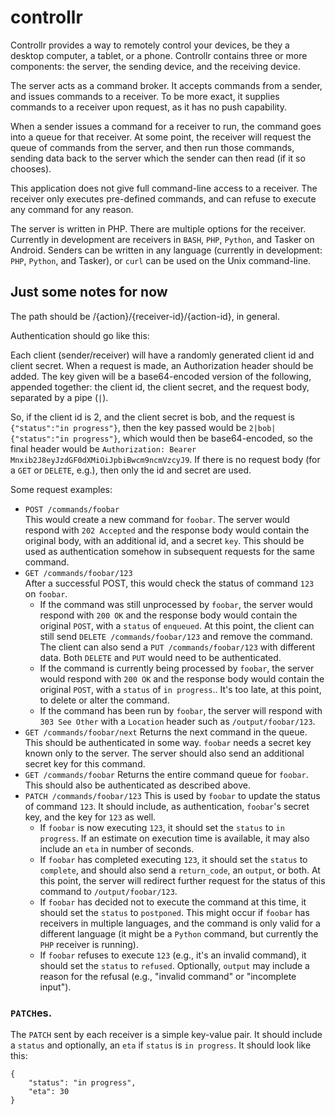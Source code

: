 # controllr

Controllr provides a way to remotely control your devices, be they a desktop computer, a tablet, or a phone. Controllr contains three or more components: the server, the sending device, and the receiving device.

The server acts as a command broker. It accepts commands from a sender, and issues commands to a receiver. To be more exact, it supplies commands to a receiver upon request, as it has no push capability.

When a sender issues a command for a receiver to run, the command goes into a queue for that receiver. At some point, the receiver will request the queue of commands from the server, and then run those commands, sending data back to the server which the sender can then read (if it so chooses).

This application does not give full command-line access to a receiver. The receiver only executes pre-defined commands, and can refuse to execute any command for any reason.

The server is written in PHP. There are multiple options for the receiver. Currently in development are receivers in `BASH`, `PHP`, `Python`, and Tasker on Android. Senders can be written in any language (currently in development: `PHP`, `Python`, and Tasker), or `curl` can be used on the Unix command-line.

## Just some notes for now

The path should be /{action}/{receiver-id}/{action-id}, in general.

Authentication should go like this:

Each client (sender/receiver) will have a randomly generated client id and client secret. When a request is made, an Authorization header should be added. The key given will be a base64-encoded version of the following, appended together: the client id, the client secret, and the request body, separated by a pipe (`|`).

So, if the client id is 2, and the client secret is bob, and the request is `{"status":"in progress"}`, then the key passed would be `2|bob|{"status":"in progress"}`, which would then be base64-encoded, so the final header would be `Authorization: Bearer Mnxib2J8eyJzdGF0dXMiOiJpbiBwcm9ncmVzcyJ9`. If there is no request body (for a `GET` or `DELETE`, e.g.), then only the id and secret are used.

Some request examples:

* `POST /commands/foobar`   
  This would create a new command for `foobar`. The server would respond with `202 Accepted` and the response body would contain the original body, with an additional id, and a secret `key`. This should be used as authentication somehow in subsequent requests for the same command.
* `GET /commands/foobar/123`   
  After a successful POST, this would check the status of command `123` on `foobar`.
  - If the command was still unprocessed by `foobar`, the server would respond with `200 OK` and the response body would contain the original `POST`, with a `status` of `enqueued`. At this point, the client can still send `DELETE /commands/foobar/123` and remove the command. The client can also send a `PUT /commands/foobar/123` with different data. Both `DELETE` and `PUT` would need to be authenticated.
  - If the command is currently being processed by `foobar`, the server would respond with `200 OK` and the response body would  contain the original `POST`, with a `status` of `in progress`.. It's too late, at this point, to delete or alter the command.
  - If the command has been run by `foobar`, the server will respond with `303 See Other` with a `Location` header such as `/output/foobar/123`.
* `GET /commands/foobar/next`
  Returns the next command in the queue. This should be authenticated in some way. `foobar` needs a secret key known only to the server. The server should also send an additional secret key for this command.
* `GET /commands/foobar`
  Returns the entire command queue for `foobar`. This should also be authenticated as described above.
* `PATCH /commands/foobar/123`
  This is used by `foobar` to update the status of command `123`. It should include, as authentication, `foobar`'s secret key, and the key for `123` as well.
  - If `foobar` is now executing `123`, it should set the `status` to `in progress`. If an estimate on execution time is available, it may also include an `eta` in number of seconds.
  - If `foobar` has completed executing `123`, it should set the `status` to `complete`, and should also send a `return_code`, an `output`, or both. At this point, the server will redirect further request for the status of this command to `/output/foobar/123`.
  - If `foobar` has decided not to execute the command at this time, it should set the `status` to `postponed`. This might occur if `foobar` has receivers in multiple languages, and the command is only valid for a different language (it might be a `Python` command, but currently the `PHP` receiver is running).
  - If `foobar` refuses to execute `123` (e.g., it's an invalid command), it should set the `status` to `refused`. Optionally, `output` may include a reason for the refusal (e.g., "invalid command" or "incomplete input").

### `PATCH`es.

The `PATCH` sent by each receiver is a simple key-value pair. It should include a `status` and optionally, an `eta` if `status` is `in progress`. It should look like this:

    {
	    "status": "in progress",
		"eta": 30
	}

